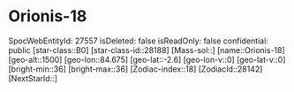 ﻿---
location: [-2.6,84.675,1500]
type: Station
tags:
- astro/Star

---

# Orionis-18

SpocWebEntityId: 27557
isDeleted: false
isReadOnly: false
confidential: public
[star-class::B0]
[star-class-id::28188]
[Mass-sol::]
[name::Orionis-18]
[geo-alt::1500]
[geo-lon::84.675]
[geo-lat::-2.6]
[geo-lon-v::0]
[geo-lat-v::0]
[bright-min::36]
[bright-max::36]
[Zodiac-index::18]
[ZodiacId::28142]
[NextStarId::]

